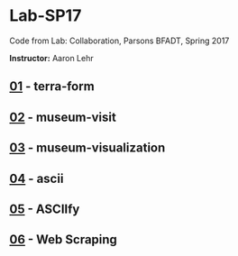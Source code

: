 # Lab-SP17
Code from Lab: Collaboration, Parsons BFADT, Spring 2017

**Instructor:** Aaron Lehr

## [01](01/) - terra-form

## [02](02/) - museum-visit

## [03](03/) - museum-visualization

## [04](04/) - ascii

## [05](05/) - ASCIIfy

## [06](06/) - Web Scraping
